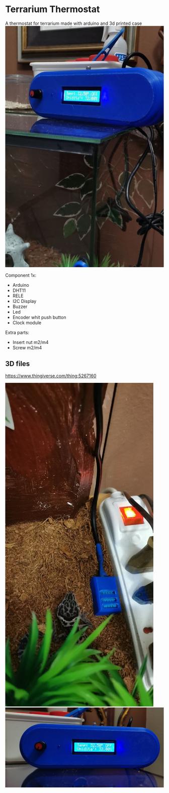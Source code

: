 
# Terrarium Thermostat

A thermostat for terrarium made with arduino and 3d printed case
![profile pic](/img/large_display_thermostat_1.jpg)


Component 1x:
- Arduino
- DHT11 
- RELE 
- I2C Display
- Buzzer
- Led
- Encoder whit push button
- Clock module

Extra parts:
- Insert nut m2/m4
- Screw m2/m4

## 3D files

https://www.thingiverse.com/thing:5267160

![profile pic](/img/large_display_Dht11.jpg)
![profile pic](/img/large_display_thermostat__2.jpg)
